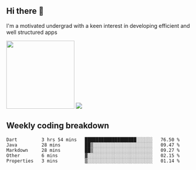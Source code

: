 ## Hi there 👋
I'm a motivated undergrad with a keen interest in developing efficient and well structured apps

<img height="180em" src="https://github-readme-stats-eight-theta.vercel.app/api/top-langs/?username=ade3l&langs_count=7&theme=cobalt&layout=compact"/>

<a href="">
  <img src="https://komarev.com/ghpvc/?username=ade3l&style=flat-square" />
</a>

## Weekly coding breakdown
<!--START_SECTION:waka-->
```text
Dart         3 hrs 54 mins   ███████████████████░░░░░░   76.50 % 
Java         28 mins         ██▒░░░░░░░░░░░░░░░░░░░░░░   09.47 % 
Markdown     28 mins         ██▒░░░░░░░░░░░░░░░░░░░░░░   09.27 % 
Other        6 mins          ▓░░░░░░░░░░░░░░░░░░░░░░░░   02.15 % 
Properties   3 mins          ▒░░░░░░░░░░░░░░░░░░░░░░░░   01.14 % 
```
<!--END_SECTION:waka-->
<!-- 
<img src="https://github.com/ade3l/ade3l/blob/master/codeStats.svg" alt="Alternative Text"/> -->

<!--
**ade3l/ade3l** is a ✨ _special_ ✨ repository because its `README.md` (this file) appears on your GitHub profile.

Here are some ideas to get you started:

- 🔭 I’m currently working on ... 
- 🌱 I’m currently learning ... 
- 👯 I’m looking to collaborate on ... 
- 🤔 I’m looking for help with ... 
- 💬 Ask me about ... Anything 
- 📫 How to reach me: ...
- 😄 Pronouns: ...
- ⚡ Fun fact: ...
-->

